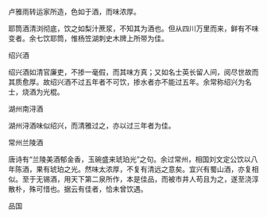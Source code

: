 卢雅雨转运家所造，色如于酒，而味浓厚。

耶筒酒清浏彻底，饮之如梨汁蔗浆，不知其为酒也。但从四川万里而来，鲜有不味变者。余七饮耶筒，惟杨笠湖刺史木牌上所带为佳。

绍兴酒

绍兴酒如清官廉吏，不掺一毫假，而其味方真；又如名士英长留人间，阅尽世故而其质愈厚。故绍兴酒不过五年者不可饮，掺水者亦不能过五年。余常称绍兴为名士，烧酒为光棍。

湖州南浔酒

湖州浔酒味似绍兴，而清雅过之，亦以过三年者为佳。

常州兰陵酒

唐诗有“兰陵美酒郁金香，玉碗盛来琥珀光”之句。余过常州，相国刘文定公饮以八年陈酒，果有琥珀之光。然味太浓厚，不复有清远之意矣。宜兴有蜀山酒，亦复相似。至于无锡酒，用天下第二泉所作，本是佳品，而被市井人苟且为之，遂至浇淳散朴，殊可惜也。据云有佳者，恰未曾饮遇。

品国